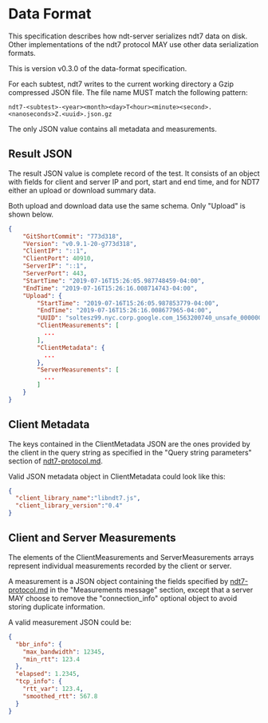 # Data Format

This specification describes how ndt-server serializes ndt7 data
on disk. Other implementations of the ndt7 protocol MAY use other
data serialization formats.

This is version v0.3.0 of the data-format specification.

For each subtest, ndt7 writes to the current working directory a Gzip
compressed JSON file. The file name MUST match the following pattern:

```
ndt7-<subtest>-<year><month><day>T<hour><minute><second>.<nanoseconds>Z.<uuid>.json.gz
```

The only JSON value contains all metadata and measurements.

## Result JSON

The result JSON value is complete record of the test. It consists of an
object with fields for client and server IP and port, start and end time, and
for NDT7 either an upload or download summary data.

Both upload and download data use the same schema. Only "Upload" is shown below.

```JSON
{
    "GitShortCommit": "773d318",
    "Version": "v0.9.1-20-g773d318",
    "ClientIP": "::1",
    "ClientPort": 40910,
    "ServerIP": "::1",
    "ServerPort": 443,
    "StartTime": "2019-07-16T15:26:05.987748459-04:00",
    "EndTime": "2019-07-16T15:26:16.008714743-04:00",
    "Upload": {
        "StartTime": "2019-07-16T15:26:05.987853779-04:00",
        "EndTime": "2019-07-16T15:26:16.008677965-04:00",
        "UUID": "soltesz99.nyc.corp.google.com_1563200740_unsafe_00000000000157C6",
        "ClientMeasurements": [
          ...
        ],
        "ClientMetadata": {
          ...
        },
        "ServerMeasurements": [
          ...
        ]
    }
}
```

## Client Metadata

The keys contained in the ClientMetadata JSON are the ones provided by the client
in the query string as specified in the "Query string parameters" section of
[ndt7-protocol.md](ndt7-protocol.md).

Valid JSON metadata object in ClientMetadata could look like this:

```JSON
{
  "client_library_name":"libndt7.js",
  "client_library_version":"0.4"
}
```

## Client and Server Measurements

The elements of the ClientMeasurements and ServerMeasurements arrays
represent individual measurements recorded by the client or server.

A measurement is a JSON object containing the fields specified by
[ndt7-protocol.md](ndt7-protocol.md) in the "Measurements message" section,
except that a server MAY choose to remove the "connection_info" optional
object to avoid storing duplicate information.

A valid measurement JSON could be:

```JSON
{
  "bbr_info": {
    "max_bandwidth": 12345,
    "min_rtt": 123.4
  },
  "elapsed": 1.2345,
  "tcp_info": {
    "rtt_var": 123.4,
    "smoothed_rtt": 567.8
  }
}
```
